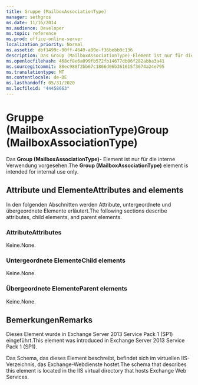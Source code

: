 ```yaml
---
title: Gruppe (MailboxAssociationType)
manager: sethgros
ms.date: 11/16/2014
ms.audience: Developer
ms.topic: reference
ms.prod: office-online-server
localization_priority: Normal
ms.assetid: dbf1499c-90ff-4649-a80e-f36bebb0c136
description: Das Group (MailboxAssociationType)-Element ist nur für die interne Verwendung vorgesehen.
ms.openlocfilehash: 468cf8e6a099fb572fb14677db06f282abba3a41
ms.sourcegitcommit: 88ec988f2bb67c1866d06b361615f3674a24e795
ms.translationtype: MT
ms.contentlocale: de-DE
ms.lasthandoff: 05/31/2020
ms.locfileid: "44458663"
---
```

# <a name="group-mailboxassociationtype"></a><span data-ttu-id="1bed0-103">Gruppe (MailboxAssociationType)</span><span class="sxs-lookup"><span data-stu-id="1bed0-103">Group (MailboxAssociationType)</span></span>

<span data-ttu-id="1bed0-104">Das **Group (MailboxAssociationType)-** Element ist nur für die interne Verwendung vorgesehen.</span><span class="sxs-lookup"><span data-stu-id="1bed0-104">The **Group (MailboxAssociationType)** element is intended for internal use only.</span></span> 

## <a name="attributes-and-elements"></a><span data-ttu-id="1bed0-105">Attribute und Elemente</span><span class="sxs-lookup"><span data-stu-id="1bed0-105">Attributes and elements</span></span>

<span data-ttu-id="1bed0-106">In den folgenden Abschnitten werden Attribute, untergeordnete und übergeordnete Elemente erläutert.</span><span class="sxs-lookup"><span data-stu-id="1bed0-106">The following sections describe attributes, child elements, and parent elements.</span></span>
  
### <a name="attributes"></a><span data-ttu-id="1bed0-107">Attribute</span><span class="sxs-lookup"><span data-stu-id="1bed0-107">Attributes</span></span>

<span data-ttu-id="1bed0-108">Keine.</span><span class="sxs-lookup"><span data-stu-id="1bed0-108">None.</span></span>
  
### <a name="child-elements"></a><span data-ttu-id="1bed0-109">Untergeordnete Elemente</span><span class="sxs-lookup"><span data-stu-id="1bed0-109">Child elements</span></span>

<span data-ttu-id="1bed0-110">Keine.</span><span class="sxs-lookup"><span data-stu-id="1bed0-110">None.</span></span>
  
### <a name="parent-elements"></a><span data-ttu-id="1bed0-111">Übergeordnete Elemente</span><span class="sxs-lookup"><span data-stu-id="1bed0-111">Parent elements</span></span>

<span data-ttu-id="1bed0-112">Keine.</span><span class="sxs-lookup"><span data-stu-id="1bed0-112">None.</span></span>
  
## <a name="remarks"></a><span data-ttu-id="1bed0-113">Bemerkungen</span><span class="sxs-lookup"><span data-stu-id="1bed0-113">Remarks</span></span>

<span data-ttu-id="1bed0-114">Dieses Element wurde in Exchange Server 2013 Service Pack 1 (SP1) eingeführt.</span><span class="sxs-lookup"><span data-stu-id="1bed0-114">This element was introduced in Exchange Server 2013 Service Pack 1 (SP1).</span></span>
  
<span data-ttu-id="1bed0-115">Das Schema, das dieses Element beschreibt, befindet sich im virtuellen IIS-Verzeichnis, das Exchange-Webdienste hostet.</span><span class="sxs-lookup"><span data-stu-id="1bed0-115">The schema that describes this element is located in the IIS virtual directory that hosts Exchange Web Services.</span></span>
  

